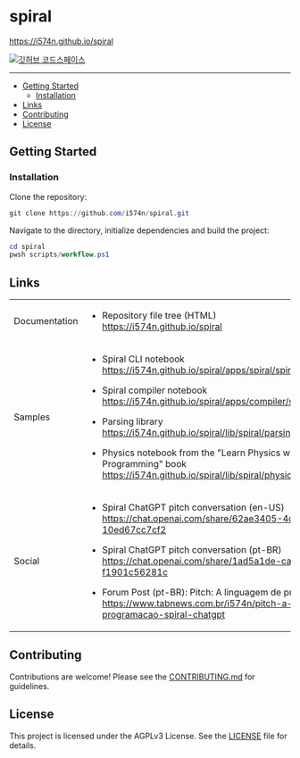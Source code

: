 # spiral

<https://i574n.github.io/spiral>

[![깃허브 코드스페이스](https://github.com/codespaces/badge.svg)](https://github.com/codespaces/new?hide_repo_select=true&ref=main&repo=812485896)

---

- [Getting Started](#getting-started)
  - [Installation](#installation)
- [Links](#links)
- [Contributing](#contributing)
- [License](#license)

## Getting Started

### Installation

Clone the repository:

```powershell
git clone https://github.com/i574n/spiral.git
```

Navigate to the directory, initialize dependencies and build the project:

```powershell
cd spiral
pwsh scripts/workflow.ps1
```

## Links

<table>

<tr>
<td>

Documentation

</td>
<td>

- Repository file tree (HTML)  
<https://i574n.github.io/spiral>

</td>
</tr>

<tr>
<td>

Samples

</td>
<td>

- Spiral CLI notebook  
<https://i574n.github.io/spiral/apps/spiral/spiral.dib.html>

- Spiral compiler notebook  
<https://i574n.github.io/spiral/apps/compiler/spiral_compiler.dib.html>

- Parsing library  
<https://i574n.github.io/spiral/lib/spiral/parsing.dib.html>

- Physics notebook from the "Learn Physics with Functional Programming" book  
<https://i574n.github.io/spiral/lib/spiral/physics.dib.html>

</td>
</tr>

<tr>
<td>

Social

</td>
<td>

- Spiral ChatGPT pitch conversation (en-US)  
<https://chat.openai.com/share/62ae3405-4d5f-4cff-a7d9-10ed67cc7cf2>

- Spiral ChatGPT pitch conversation (pt-BR)  
<https://chat.openai.com/share/1ad5a1de-ca7a-4d26-8594-f1901c56281c>

- Forum Post (pt-BR): Pitch: A linguagem de programação Spiral  
<https://www.tabnews.com.br/i574n/pitch-a-linguagem-de-programacao-spiral-chatgpt>

</td>
</tr>

</table>

## Contributing

Contributions are welcome! Please see the [CONTRIBUTING.md](https://github.com/i574n/.github/blob/main/CONTRIBUTING.md) for guidelines.

## License

This project is licensed under the AGPLv3 License. See the [LICENSE](https://github.com/i574n/spiral/blob/main/LICENSE) file for details.
